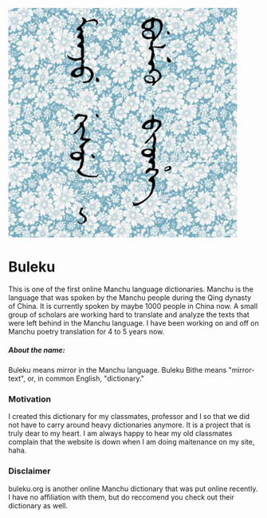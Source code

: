 ![alt text](https://github.com/domdit/buleku/blob/master/buleku.png)

# Buleku
This is one of the first online Manchu language dictionaries. Manchu is the language that was spoken by the Manchu people during the Qing dynasty of China. It is currently spoken by maybe 1000 people in China now. A small group of scholars are working hard to translate and analyze the texts that were left behind in the Manchu language. I have been working on and off on Manchu poetry translation for 4 to 5 years now. 

##### About the name:
Buleku means mirror in the Manchu language. Buleku Bithe means "mirror-text", or, in common English, "dictionary."

### Motivation
I created this dictionary for my classmates, professor and I so that we did not have to carry around heavy dictionaries anymore. It is a project that is truly dear to my heart. I am always happy to hear my old classmates complain that the website is down when I am doing maitenance on my site, haha.

### Disclaimer
buleku.org is another online Manchu dictionary that was put online recently. I have no affiliation with them, but do reccomend you check out their dictionary as well.

